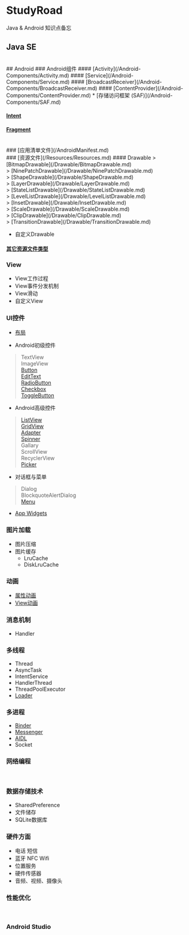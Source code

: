 # StudyRoad
Java &amp; Android 知识点备忘

## Java SE
<br>
## Android
### Android组件
#### [Activity](/Android-Components/Activity.md) 
#### [Service](/Android-Components/Service.md) 
#### [BroadcastReceiver](/Android-Components/BroadcastReceiver.md)
#### [ContentProvider](/Android-Components/ContentProvider.md)
* [存储访问框架 (SAF)](/Android-Components/SAF.md)

#### [Intent](/Android-Components/Intent.md)
#### [Fragment](/Android-Components/Fragment.md)
<br>
### [应用清单文件](/AndroidManifest.md)
<br>
### [资源文件](/Resources/Resources.md)
#### Drawable
> [BitmapDrawable](/Drawable/BitmapDrawable.md)<br>
> [NinePatchDrawable](/Drawable/NinePatchDrawable.md)<br>
> [ShapeDrawable](/Drawable/ShapeDrawable.md)<br>
> [LayerDrawable](/Drawable/LayerDrawable.md)<br>
> [StateListDrawable](/Drawable/StateListDrawable.md)<br>
> [LevelListDrawable](/Drawable/LevelListDrawable.md)<br>
> [InsetDrawable](/Drawable/InsetDrawable.md)<br>
> [ScaleDrawable](/Drawable/ScaleDrawable.md)<br>
> [ClipDrawable](/Drawable/ClipDrawable.md)<br>
> [TransitionDrawable](/Drawable/TransitionDrawable.md)<br>

* 自定义Drawable
  <br>

#### [其它资源文件类型](/Resources/ResourceTypes.md)

### View
* View工作过程
* View事件分发机制
* View滑动
* 自定义View
  <br>

### UI控件
* [布局](/User-Interface/Layout.md)

* Android初级控件
> TextView<br>
> ImageView<br>
> [Button](/User-Interface/Button.md)<br>
> [EditText](/User-Interface/EditText.md)<br>
> [RadioButton](/User-Interface/RadioButton.md)<br>
> [Checkbox](/User-Interface/Checkbox.md)<br>
> [ToggleButton](/User-Interface/ToggleButton.md)<br>

* Android高级控件
> [ListView](/User-Interface/ListView.md)<br>
> [GridView](/User-Interface/GridView.md)<br>
> [Adapter](/User-Interface/Adapter.md)<br>
> [Spinner](/User-Interface/Spinner.md)<br>
> Gallary<br>
> ScrollView<br>
> RecyclerView<br>
> [Picker](/User-Interface/Picker.md)<br>

* 对话框与菜单
> Dialog<br>
> BlockquoteAlertDialog<br>
> [Menu](/User-Interface/Menu.md)<br>

* [App Widgets](/User-Interface/App%20Widgets.md)
  <br>

### 图片加载
* 图片压缩
* 图片缓存
  * LruCache
  * DiskLruCache
    <br>

### 动画
* [属性动画](/Animation/Property%20Animation.md)
* [View动画](/Animation/View%20Animation.md)
  <br>

### 消息机制
* Handler
  <br>

### 多线程
* Thread
* AsyncTask
* IntentService
* HandlerThread
* ThreadPoolExecutor
* [Loader](/Threads/Loader.md)
  <br>

### 多进程
* [Binder](/IPC/Binder.md)
* [Messenger](/IPC/Messenger.md)
* [AIDL](/IPC/AIDL.md)
* Socket
  <br>

### 网络编程
<br>

### 数据存储技术
* SharedPreference
* 文件储存
* SQLite数据库
  <br>

### 硬件方面
* 电话 短信
* 蓝牙 NFC Wifi
* 位置服务
* 硬件传感器
* 音频、视频、摄像头
  <br>

### 性能优化
<br>

### Android Studio
<br>

